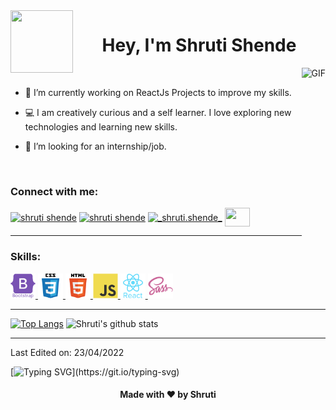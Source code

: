          
<img src='https://media.giphy.com/media/f8tzs6znwcZGHv1XvT/giphy.gif' alt='' height='100px' width='100px' align ='left'/>
																				 																			
													
<h1 align ='center'>Hey, I'm Shruti Shende </h1>
  
<img alt="GIF" src="https://github.com/arsentieva/arsentieva/blob/main/code.gif?raw=true" height="270" align='right' />
  <br/>
<!--<img src="https://komarev.com/ghpvc/?username=shrutishende&label=Profile%20views&color=0e75b6&style=flat" />-->

  
  - :seedling: I’m currently working on ReactJs Projects to improve my skills.
  
- :computer: I am creatively curious and a self learner. I love exploring new technologies and learning new skills.
 
- 🤔 I’m looking for an internship/job.
  
<!--- Show ❤ by giving ⭐ to my Repositories, at least your star could make someone's day 😄.]-->
<br>
	

<h3>Connect with me:</h3>
<p align="left">
  <a href="https://www.linkedin.com/in/shrutishende/" target="blank"><img align="center"
      src="https://raw.githubusercontent.com/rahuldkjain/github-profile-readme-generator/master/src/images/icons/Social/linked-in-alt.svg"
      alt="shruti shende" height="30" width="40" /></a>
  <a href="https://www.facebook.com/profile.php?id=100004554796150" target="blank"><img align="center"
      src="https://raw.githubusercontent.com/rahuldkjain/github-profile-readme-generator/master/src/images/icons/Social/facebook.svg"
      alt="shruti shende" height="30" width="40" /></a> 
  <a href="https://instagram.com/_shruti.shende_" target="blank"><img align="center"
      src="https://raw.githubusercontent.com/rahuldkjain/github-profile-readme-generator/master/src/images/icons/Social/instagram.svg"
      alt="_shruti.shende_" height="30" width="40" /></a>
	<a href='mailto:shrutishende11@gmail.com'><img align='center'        src='https://upload.wikimedia.org/wikipedia/commons/thumb/7/7e/Gmail_icon_%282020%29.svg/768px-Gmail_icon_%282020%29.svg.png?20201210105308' 
		alt=''				 height='30' width='40'/>	</a>

</p>

 ----
		
<h3>Skills:</h3>
<p align="left"> <a href="https://getbootstrap.com" target="_blank" rel="noreferrer">
    <img src="https://raw.githubusercontent.com/devicons/devicon/master/icons/bootstrap/bootstrap-plain-wordmark.svg"
      alt="bootstrap" width="40" height="40" />
	</a> <a href="https://www.w3schools.com/css/" target="_blank"
    rel="noreferrer"> <img
      src="https://raw.githubusercontent.com/devicons/devicon/master/icons/css3/css3-original-wordmark.svg" alt="css3"
      width="40" height="40" /> </a> 
	<a href="https://www.w3.org/html/" target="_blank" rel="noreferrer"> <img
      src="https://raw.githubusercontent.com/devicons/devicon/master/icons/html5/html5-original-wordmark.svg"
      alt="html5" width="40" height="40" /> </a> 
	</a> 
</a> 
	<a href="https://developer.mozilla.org/en-US/docs/Web/JavaScript" target="_blank"
    rel="noreferrer"> <img
      src="https://raw.githubusercontent.com/devicons/devicon/master/icons/javascript/javascript-original.svg"
      alt="javascript" width="40" height="40" /> </a> 
	</a> 
	 </a> <a href="https://reactjs.org/" target="_blank" rel="noreferrer"> <img
      src="https://raw.githubusercontent.com/devicons/devicon/master/icons/react/react-original-wordmark.svg"
      alt="react" width="40" height="40" /> </a> <a href="https://sass-lang.com" target="_blank" rel="noreferrer"> <img
      src="https://raw.githubusercontent.com/devicons/devicon/master/icons/sass/sass-original.svg" alt="sass" width="40"
      height="40" /> </a> </p>

----

[![Top Langs](https://github-readme-stats.vercel.app/api/top-langs/?username=shrutishende&layout=compact&theme=highcontrast)](https://github.com/shrutishende/)
![Shruti's github stats](https://github-readme-stats.vercel.app/api?username=shrutishende&count_private=true&show_icons=true&theme=highcontrast)

----
Last Edited on: 23/04/2022

[![Typing SVG](https://readme-typing-svg.herokuapp.com?font=Anton&size=25&color=FFF14D&lines=Thanks+For+Visiting+!)](https://git.io/typing-svg)

<h4 align="center">Made with ❤️ by Shruti</h4>
  
<!--
**shrutishende/shrutishende** is a ✨ _special_ ✨ repository because its `README.md` (this file) appears on your GitHub profile.

Here are some ideas to get you started:

- 🔭 I’m currently working on ...
- 🌱 I’m currently learning ...
- 👯 I’m looking to collaborate on ...
- 🤔 I’m looking for help with ...
- 💬 Ask me about ...
- 📫 How to reach me: ...
- 😄 Pronouns: ...
- ⚡ Fun fact: ...
-->
